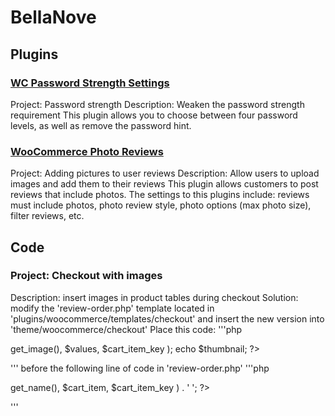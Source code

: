 # BellaNove
## Plugins
### [WC Password Strength Settings](https://wordpress.org/plugins/wc-password-strength-settings/#reviews)
Project: Password strength
Description: Weaken the password strength requirement
This plugin allows you to choose between four password levels, as well as remove the password hint.
### [WooCommerce Photo Reviews](https://wordpress.org/plugins/woo-photo-reviews/)
Project: Adding pictures to user reviews
Description: Allow users to upload images and add them to their reviews
This plugin allows customers to post reviews that include photos. The settings to this plugins include: reviews must include photos, photo review style, photo options (max photo size), filter reviews, etc.
## Code
### Project: Checkout with images
Description: insert images in product tables during checkout
Solution: modify the 'review-order.php' template located in 'plugins/woocommerce/templates/checkout' and insert the new version into 'theme/woocommerce/checkout'
Place this code:
'''php
<?php $thumbnail = apply_filters( 'woocommerce_in_cart_product_thumbnail', $_product->get_image(), $values, $cart_item_key ); echo $thumbnail; ?>
'''
before the following line of code in 'review-order.php'
'''php
<?php echo apply_filters( 'woocommerce_cart_item_name', $_product->get_name(), $cart_item, $cart_item_key ) . '&nbsp;'; ?>
'''

